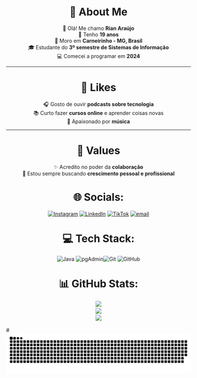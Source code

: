 
<div align="center">
  
  # 💫 About Me

👋 Olá! Me chamo **Rian Araújo**  
🎂 Tenho **19 anos**  
📍 Moro em **Carneirinho - MG, Brasil**  
🎓 Estudante do **3º semestre de Sistemas de Informação**  
💻 Comecei a programar em **2024**

---

# 🎯 Likes

🎧 Gosto de ouvir **podcasts sobre tecnologia**  
📚 Curto fazer **cursos online** e aprender coisas novas  
🎸 Apaixonado por **música**

---

# 🤝 Values

✨ Acredito no poder da **colaboração**  
🚀 Estou sempre buscando **crescimento pessoal e profissional**



# 🌐 Socials:
[![Instagram](https://img.shields.io/badge/Instagram-%23E4405F.svg?logo=Instagram&logoColor=white)](https://instagram.com/rian_araujo03) [![LinkedIn](https://img.shields.io/badge/LinkedIn-%230077B5.svg?logo=linkedin&logoColor=white)](https://www.linkedin.com/in/rian-araújo-705747306/) [![TikTok](https://img.shields.io/badge/TikTok-%23000000.svg?logo=TikTok&logoColor=white)](https://tiktok.com/@rian_araujo03) [![email](https://img.shields.io/badge/Email-D14836?logo=gmail&logoColor=white)](mailto:rianantonioaraujo1234@gmail.com) 

 
   
# 💻 Tech Stack:
![Java](https://img.shields.io/badge/java-%23ED8B00.svg?style=for-the-badge&logo=openjdk&logoColor=white) ![pgAdmin](https://img.shields.io/badge/pgAdmin-%23336791.svg?style=for-the-badge&logo=postgresql&logoColor=white)![Git](https://img.shields.io/badge/git-%23F05033.svg?style=for-the-badge&logo=git&logoColor=white) ![GitHub](https://img.shields.io/badge/github-%23121011.svg?style=for-the-badge&logo=github&logoColor=white)
# 📊 GitHub Stats:
![](https://github-readme-stats.vercel.app/api?username=RianAraujo001&theme=vision-friendly-dark&hide_border=false&include_all_commits=false&count_private=false)<br/>
![](https://nirzak-streak-stats.vercel.app/?user=RianAraujo001&theme=vision-friendly-dark&hide_border=false)<br/>
![](https://github-readme-stats.vercel.app/api/top-langs/?username=RianAraujo001&theme=vision-friendly-dark&hide_border=false&include_all_commits=false&count_private=false&layout=compact)
 
 </div>
#

<picture align="center">
  <source media="(prefers-color-scheme: dark)" srcset="https://raw.githubusercontent.com/mari4souza/mari4souza/output/github-contribution-grid-snake-dark.svg">
  <source media="(prefers-color-scheme: light)" srcset="https://raw.githubusercontent.com/mari4souza/mari4souza/output/github-contribution-grid-snake-dark.svg">
  <img align="center" alt="github contribution grid snake animation" src="https://raw.githubusercontent.com/mari4souza/mari4souza/output/github-contribution-grid-snake.svg">
</picture>

#
